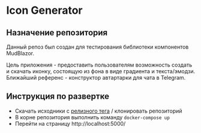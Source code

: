 ﻿# Icon Generator

## Назначение репозитория

Данный репоз был создан для тестирования библиотеки компонентов MudBlazor.

Цель приложения - предоставить пользователям возможность создать и скачать иконку, состоящую из фона в виде градиента и текста/эмодзи.
Ближайший референс - конструктор автартaрки для чата в Telegram.

## Инструкция по развертке

- Скачать исходники с [релизного тега](https://github.com/vmedvedevpro/icon-generator/releases) / клонировать репозиторий
- В корне репозитория выполнить команду `docker-compose up`
- Перейти на страницу http://localhost:5000/